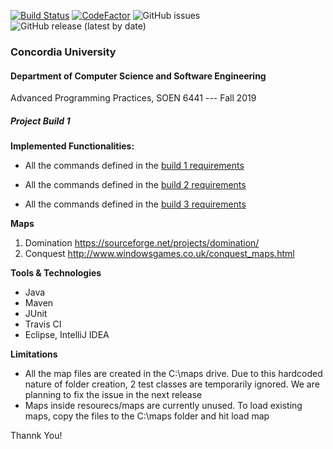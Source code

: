 [![Build Status](https://travis-ci.org/jodavimehran/conquerdia.svg?branch=master)](https://travis-ci.org/jodavimehran/conquerdia) [![CodeFactor](https://www.codefactor.io/repository/github/jodavimehran/conquerdia/badge)](https://www.codefactor.io/repository/github/jodavimehran/conquerdia)
 ![GitHub issues](https://img.shields.io/github/issues-raw/jodavimehran/conquerdia)
![GitHub release (latest by date)](https://img.shields.io/github/v/release/jodavimehran/conquerdia)

### Concordia University
#### Department of Computer Science and Software Engineering

Advanced Programming Practices, SOEN 6441 --- Fall 2019

##### Project Build 1

**Implemented Functionalities:**

- All the commands defined in the [build 1 requirements](https://users.encs.concordia.ca/~paquet/wiki/images/7/75/Build1Grading.SOEN6441.2019.2.pdf "project build 1 requirements/grading scheme (handout)")

- All the commands defined in the [build 2 requirements](https://users.encs.concordia.ca/~paquet/wiki/images/3/36/Build2Grading.SOEN6441.2019.2.pdf)

- All the commands defined in the [build 3 requirements](https://users.encs.concordia.ca/~paquet/wiki/images/7/78/Build3Grading.SOEN6441.2019.2.pdf)


**Maps**
1. Domination https://sourceforge.net/projects/domination/
2. Conquest http://www.windowsgames.co.uk/conquest_maps.html 

**Tools & Technologies**
- Java
- Maven
- JUnit
- Travis CI
- Eclipse, IntelliJ IDEA

**Limitations**
- All the map files are created in the C:\maps drive. Due to this hardcoded nature of folder creation, 2 test classes are temporarily ignored. We are planning to fix the issue in the next release
- Maps inside resourecs/maps are currently unused. To load existing maps, copy the files to the C:\maps folder and hit load map


Thannk You!